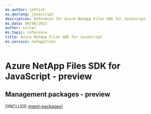 ```yaml
---
ms.author: jeffish
ms.devlang: javascript
description: Reference for Azure NetApp Files SDK for JavaScript
ms.data: 09/08/2022
author: xirzec
ms.topic: reference
title: Azure NetApp Files SDK for JavaScript
ms.service: netappfiles
---
```

# Azure NetApp Files SDK for JavaScript - preview

## Management packages - preview
[!INCLUDE [mgmt-packages](netapp-files-mgmt-index.md)]
